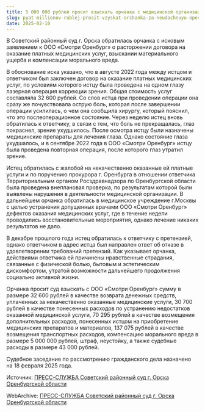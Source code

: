 ```yaml
---
title: 5 000 000 рублей просит взыскать орчанка с медицинской организации за неудачную операцию коррекции зрения
slug: pyat-millionov-rublej-prosit-vzyskat-orchanka-za-neudachnuyu-operacziyu-korrekczii-zreniya
date: 2025-02-10
---
```

В Советский районный суд г. Орска обратилась орчанка с исковым заявлением к ООО «Смотри Оренбург» о расторжении договора на оказание платных медицинских услуг, взыскании материального ущерба и компенсации морального вреда.  
  
В обоснование иска указано, что в августе 2022 года между истцом и ответчиком был заключен договор на оказание платных медицинских услуг, по условиям которого истцу была проведена на одном глазу лазерная операция коррекции зрения. Общая стоимость услуг составляла 32 600 рублей. Со слов истца при проведении операции она сразу же почувствовала острую боль, которая после завершении операции усилилась, о чем она сообщила хирургу, который пояснил, что это послеоперационное состояние. Через неделю истец вновь обратилась к ответчику, в связи с тем, что боль не прекращалась, глаз покраснел, зрение ухудшилось. После осмотра истцу были назначены медицинские препараты для лечения глаза. Однако состояние глаза ухудшалось, и в сентябре 2022 года в ООО «Смотри Оренбург» истцу была проведена повторная операция, после которого глаз утратил зрение.  
  
Истец обратилась с жалобой на некачественно оказанные ей платные услуги и по поручению прокурора г. Оренбурга в отношении ответчика Территориальным органом Росздравнадзора по Оренбургской области была проведена внеплановая проверка, по результатам которой были выявлены нарушения в деятельности медицинской организации. В дальнейшем орчанка обратилась в медицинское учреждение г.Москвы с целью устранения допущенных врачами ООО «Смотри Оренбург» дефектов оказания медицинских услуг, где в течение недели проводились восстановительные мероприятия, однако лечение никаких результатов не дало.  
  
В декабре прошлого года истец обратилась к ответчику с претензией, однако ответчиком в адрес истца был направлен ответ об отказе в удовлетворении требований претензий. Как указывает орчанка, действиями ответчика ей причинены нравственные страдания, связанные с физической болью, бытовым и эстетическим дискомфортом, утратой возможности дальнейшего продолжения социально активной жизни.  
  
Орчанка просит суд взыскать с ООО «Смотри Оренбург» сумму в размере 32 600 рублей в качестве возврата денежных средств, уплаченных за некачественно оказанные медицинские услуги, 30 700 рублей в качестве понесенных расходов по устранению недостатков оказанной медицинской услуги, 70 295 рублей в качестве возмещения дополнительных расходов, понесенных истцом на приобретение медицинских препаратов и материалов, 137 075 рублей в качестве возмещения транспортных расходов, компенсацию морального вреда в размере 5 000 000 рублей, штраф, неустойку, а также судебные расходы в размере 43 000 рублей.

Судебное заседание по рассмотрению гражданского дела назначено на 18 февраля 2025 года.

Источник: <a href="https://sovetsky.orb.sudrf.ru/modules.php?name=press_dep&op=1&did=210" target="_blank" rel="noreferrer noopener">ПРЕСС-СЛУЖБА Советский районный суд г. Орска Оренбургской области</a>

WebArchive: <a href="https://web.archive.org/web/20250818014219/https://sovetsky.orb.sudrf.ru/modules.php?name=press_dep&op=1&did=210" target="_blank" rel="noreferrer noopener">ПРЕСС-СЛУЖБА Советский районный суд г. Орска Оренбургской области</a>
